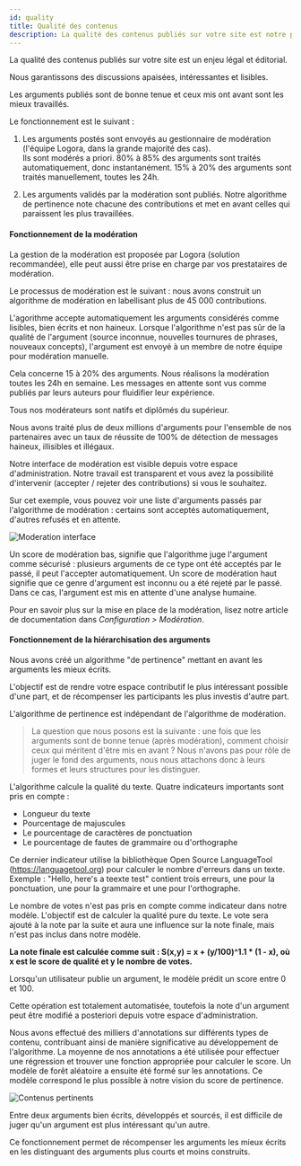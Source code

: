 ```yaml
---
id: quality
title: Qualité des contenus
description: La qualité des contenus publiés sur votre site est notre priorité. 
---
```


La qualité des contenus publiés sur votre site est un enjeu légal et éditorial. 

Nous garantissons des discussions apaisées, intéressantes et lisibles.

Les arguments publiés sont de bonne tenue et ceux mis ont avant sont les mieux travaillés. 

Le fonctionnement est le suivant : 

1) Les arguments postés sont envoyés au gestionnaire de modération (l'équipe Logora, dans la grande majorité des cas).  
Ils sont modérés a priori. 80% à 85% des arguments sont traités automatiquement, donc instantanément. 
15% à 20% des arguments sont traités manuellement, toutes les 24h. 

2) Les arguments validés par la modération sont publiés. Notre algorithme de pertinence note chacune des contributions et met en avant celles qui paraissent les plus travaillées. 

#### Fonctionnement de la modération

La gestion de la modération est proposée par Logora (solution recommandée), elle peut aussi être prise en charge par vos prestataires de modération. 

Le processus de modération est le suivant : nous avons construit un algorithme de modération en labellisant plus de 45 000 contributions. 

L'agorithme accepte automatiquement les arguments considérés comme lisibles, bien écrits et non haineux. Lorsque l'algorithme n'est pas sûr de la qualité de l'argument (source inconnue, nouvelles tournures de phrases, nouveaux concepts), l'argument est envoyé à un membre de notre équipe pour modération manuelle. 

Cela concerne 15 à 20% des arguments. Nous réalisons la modération toutes les 24h en semaine. Les messages en attente sont vus comme publiés par leurs auteurs pour fluidifier leur expérience. 

Tous nos modérateurs sont natifs et diplômés du supérieur. 

Nous avons traité plus de deux millions d'arguments pour l'ensemble de nos partenaires avec un taux de réussite de 100% de détection de messages haineux, illisibles et illégaux.

Notre interface de modération est visible depuis votre espace d'administration. Notre travail est transparent et vous avez la possibilité d'intervenir (accepter / rejeter des contributions) si vous le souhaitez. 

Sur cet exemple, vous pouvez voir une liste d'arguments passés par l'algorithme de modération : certains sont acceptés automatiquement, d'autres refusés et en attente. 

![Moderation interface](/img/moderationtab.png)

Un score de modération bas, signifie que l'algorithme juge l'argument comme sécurisé : plusieurs arguments de ce type ont été acceptés par le passé, il peut l'accepter automatiquement. 
Un score de modération haut signifie que ce genre d'argument est inconnu ou a été rejeté par le passé. Dans ce cas, l'argument est mis en attente d'une analyse humaine.

Pour en savoir plus sur la mise en place de la modération, lisez notre article de documentation dans *Configuration > Modération*. 

#### Fonctionnement de la hiérarchisation des arguments

Nous avons créé un algorithme "de pertinence" mettant en avant les arguments les mieux écrits. 

L'objectif est de rendre votre espace contributif le plus intéressant possible d'une part, et de récompenser les participants les plus investis d'autre part. 

L'algorithme de pertinence est indépendant de l'algorithme de modération. 

> La question que nous posons est la suivante : une fois que les arguments sont de bonne tenue (après modération), comment choisir ceux qui méritent d'être mis en avant ?
> Nous n'avons pas pour rôle de juger le fond des arguments, nous nous attachons donc à leurs formes et leurs structures pour les distinguer. 

L'algorithme calcule la qualité du texte. Quatre indicateurs importants sont pris en compte :

- Longueur du texte
- Pourcentage de majuscules
- Le pourcentage de caractères de ponctuation
- Le pourcentage de fautes de grammaire ou d'orthographe
  
Ce dernier indicateur utilise la bibliothèque Open Source LanguageTool (https://languagetool.org) pour calculer le nombre d'erreurs dans un texte.
Exemple : "Hello, here's a teexte test" contient trois erreurs, une pour la ponctuation, une pour la grammaire et une pour l'orthographe.

Le nombre de votes n'est pas pris en compte comme indicateur dans notre modèle. L'objectif est de calculer la qualité pure du texte. Le vote sera ajouté à la note par la suite et aura une influence sur la note finale, mais n'est pas inclus dans notre modèle.

**La note finale est calculée comme suit : S(x,y) = x + (y/100)^1.1 * (1 - x), où x est le score de qualité et y le nombre de votes.**

Lorsqu'un utilisateur publie un argument, le modèle prédit un score entre 0 et 100.

Cette opération est totalement automatisée, toutefois la note d'un argument peut être modifié a posteriori depuis votre espace d'administration. 

Nous avons effectué des milliers d'annotations sur différents types de contenu, contribuant ainsi de manière significative au développement de l'algorithme. La moyenne de nos annotations a été utilisée pour effectuer une régression et trouver une fonction appropriée pour calculer le score.
Un modèle de forêt aléatoire a ensuite été formé sur les annotations. Ce modèle correspond le plus possible à notre vision du score de pertinence.

![Contenus pertinents](/img/qualitycontent.png)

Entre deux arguments bien écrits, développés et sourcés, il est difficile de juger qu'un argument est plus intéressant qu'un autre.

Ce fonctionnement permet de récompenser les arguments les mieux écrits en les distinguant des arguments plus courts et moins construits. 
